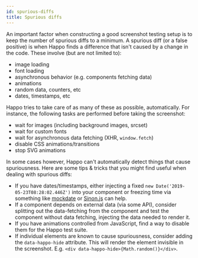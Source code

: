 ```yaml
---
id: spurious-diffs
title: Spurious diffs
---
```


An important factor when constructing a good screenshot testing setup is to keep
the number of spurious diffs to a minimum. A spurious diff (or a false positive)
is when Happo finds a difference that isn't caused by a change in the code.
These involve (but are not limited to):

- image loading
- font loading
- asynchronous behavior (e.g. components fetching data)
- animations
- random data, counters, etc
- dates, timestamps, etc

Happo tries to take care of as many of these as possible, automatically. For
instance, the following tasks are performed before taking the screenshot:

- wait for images (including background images, srcset)
- wait for custom fonts
- wait for asynchronous data fetching (XHR, `window.fetch`)
- disable CSS animations/transitions
- stop SVG animations

In some cases however, Happo can't automatically detect things that cause
spuriousness. Here are some tips & tricks that you might find useful when
dealing with spurious diffs:

- If you have dates/timestamps, either injecting a fixed
  `new Date('2019-05-23T08:28:02.446Z')` into your component or freezing time
  via something like [mockdate](https://www.npmjs.com/package/mockdate) or
  [Sinon.js](https://sinonjs.org/) can help.
- If a component depends on external data (via some API), consider splitting out
  the data-fetching from the component and test the component without data
  fetching, injecting the data needed to render it.
- If you have animations controlled from JavaScript, find a way to disable them
  for the Happo test suite.
- If individual elements are known to cause spuriousness, consider adding the
  `data-happo-hide` attribute. This will render the element invisible in the
  screenshot. E.g. `<div data-happo-hide>{Math.random()}</div>`.
